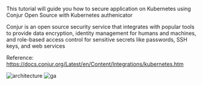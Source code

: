 This tutorial will guide you how to secure application on Kubernetes using Conjur Open Source with Kubernetes authenicator

Conjur is an open source security service that integrates with popular tools to provide data encryption, identity management for humans and machines, and role-based access control for sensitive secrets like passwords, SSH keys, and web services

Reference: https://docs.conjur.org/Latest/en/Content/Integrations/kubernetes.htm

![architecture](https://docs.conjur.org/Latest/en/Content/Images/Integrations/k8s-oss-integration-arch.jpg)
![ga](https://ga-beacon-226104.appspot.com/UA-131132287-1/conjur-oss-8s-authn?pixel&useReferer)
